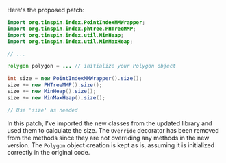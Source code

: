 Here's the proposed patch:
```java
import org.tinspin.index.PointIndexMMWrapper;
import org.tinspin.index.phtree.PHTreeMMP;
import org.tinspin.index.util.MinHeap;
import org.tinspin.index.util.MinMaxHeap;

// ...

Polygon polygon = ... // initialize your Polygon object

int size = new PointIndexMMWrapper().size();
size += new PHTreeMMP().size();
size += new MinHeap().size();
size += new MinMaxHeap().size();

// Use 'size' as needed
```
In this patch, I've imported the new classes from the updated library and used them to calculate the size. The `Override` decorator has been removed from the methods since they are not overriding any methods in the new version. The `Polygon` object creation is kept as is, assuming it is initialized correctly in the original code.
